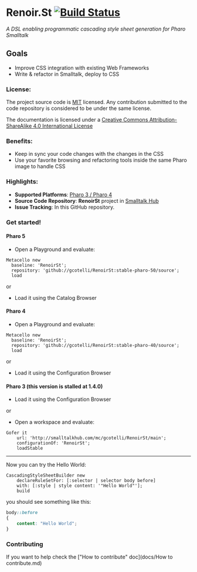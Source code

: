 Renoir.St [![Build Status](https://ci.inria.fr/pharo-contribution/buildStatus/icon?job=RenoirSt)](https://ci.inria.fr/pharo-contribution/job/RenoirSt/)
=========

*A DSL enabling programmatic cascading style sheet generation for Pharo Smalltalk*

## Goals
- Improve CSS integration with existing Web Frameworks
- Write & refactor in Smalltalk, deploy to CSS

### License:
The project source code is [MIT](LICENSE) licensed. Any contribution submitted to the code repository is considered to be under the same license.

The documentation is licensed under a [Creative Commons Attribution-ShareAlike 4.0 International License](http://creativecommons.org/licenses/by-sa/4.0/)

### Benefits:
- Keep in sync your code changes with the changes in the CSS
- Use your favorite browsing and refactoring tools inside the same Pharo image to handle CSS  

### Highlights:
- **Supported Platforms**: [Pharo 3 / Pharo 4](http://www.pharo.org/)
- **Source Code Repository**: **RenoirSt** project in [Smalltalk Hub](http://www.smalltalkhub.com)
- **Issue Tracking**: In this GitHub repository.

### Get started!

#### Pharo 5

- Open a Playground and evaluate:

```smalltalk
Metacello new
  baseline: 'RenoirSt';
  repository: 'github://gcotelli/RenoirSt:stable-pharo-50/source';
  load
```

or

- Load it using the Catalog Browser

#### Pharo 4

- Open a Playground and evaluate:

```smalltalk
Metacello new
  baseline: 'RenoirSt';
  repository: 'github://gcotelli/RenoirSt:stable-pharo-40/source';
  load
```

or

- Load it using the Configuration Browser

#### Pharo 3 (this version is stalled at 1.4.0)

- Load it using the Configuration Browser

or

- Open a workspace and evaluate:

```smalltalk
Gofer it    
    url: 'http://smalltalkhub.com/mc/gcotelli/RenoirSt/main';
    configurationOf: 'RenoirSt';
    loadStable
```

***********************************************

Now you can try the Hello World:

```smalltalk
CascadingStyleSheetBuilder new
	declareRuleSetFor: [:selector | selector body before]
	with: [:style | style content: '"Hello World"'];
	build
```

you should see something like this:
```css
body::before
{
	content: "Hello World";
}
```
### Contributing
If you want to help check the ["How to contribute" doc](docs/How to contribute.md)